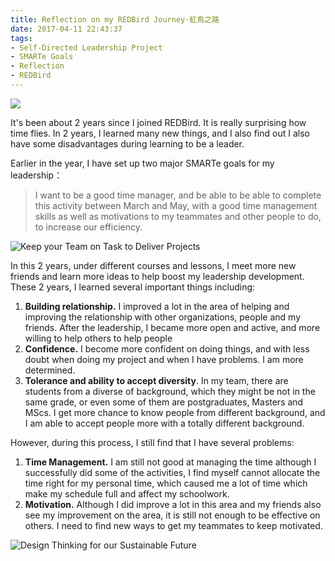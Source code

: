 ```yaml
---
title: Reflection on my REDBird Journey·紅鳥之路
date: 2017-04-11 22:43:37
tags:
- Self-Directed Leadership Project
- SMARTe Goals
- Reflection
- REDBird
---
```

![](/images/redbird.jpg)

It's been about 2 years since I joined REDBird. It is really surprising how time flies. In 2 years, I learned many new things, and I also find out I also have some disadvantages during learning to be a leader. 

Earlier in the year, I have set up two major SMARTe goals for my leadership：

> I want to be a good time manager, and be able to be able to complete this activity between March and May, with a good time management skills as well as motivations to my teammates and other people to do, to increase our efficiency. 

<!--more-->
![Keep your Team on Task to Deliver Projects](/images/2YP-170209.jpg)

In this 2 years, under different courses and lessons, I meet more new friends and learn more ideas to help boost my leadership development. These 2 years, I learned several important things including:

1. **Building relationship.** I improved a lot in the area of helping and improving the relationship with other organizations, people and my friends. After the leadership, I became more open and active, and more willing to help others to help people
2. **Confidence.** I become more confident on doing things, and with less doubt when doing my project and when I have problems. I am more determined.
3. **Tolerance and ability to accept diversity**. In my team, there are students from a diverse of background, which they might be not in the same grade, or even some of them are postgraduates, Masters and MScs. I get more chance to know people from different background, and I am able to accept people more with a totally different background.

However, during this process, I still find that I have several problems:

1. **Time Management.**  I am still not good at managing the time although I successfully did some of the activities, I find myself cannot allocate the time right for my personal time, which caused me a lot of time which make my schedule full and affect my schoolwork.
2. **Motivation.** Although I did improve a lot in this area and my friends also see my improvement on the area, it is still not enough to be effective on others. I need to find new ways to get my teammates to keep motivated.

![Design Thinking for our Sustainable Future](/images/2YP-161105.jpg)
